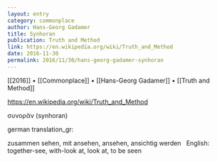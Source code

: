 ```yaml
---
layout: entry
category: commonplace
author: Hans-Georg Gadamer
title: Synhoran
publication: Truth and Method
link: https://en.wikipedia.org/wiki/Truth_and_Method
date: 2016-11-30
permalink: 2016/11/30/hans-georg-gadamer-synhoran
---
```


[[2016]] • [[Commonplace]] • [[Hans-Georg Gadamer]] • [[Truth and Method]]

https://en.wikipedia.org/wiki/Truth_and_Method

συνορᾶν (synhoran)

german translation_gr: 

zusammen sehen, mit ansehen, ansehen, ansichtig werden
 
English: together-see, with-look at, look at, to be seen
